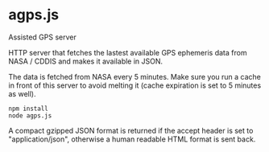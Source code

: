 # agps.js

Assisted GPS server

HTTP server that fetches the lastest available GPS ephemeris data from NASA / CDDIS and makes
it available in JSON.

The data is fetched from NASA every 5 minutes. Make sure you run a cache in front of this
server to avoid melting it (cache expiration is set to 5 minutes as well).

```
npm install
node agps.js
```

A compact gzipped JSON format is returned if the accept header is set to "application/json",
otherwise a human readable HTML format is sent back.
